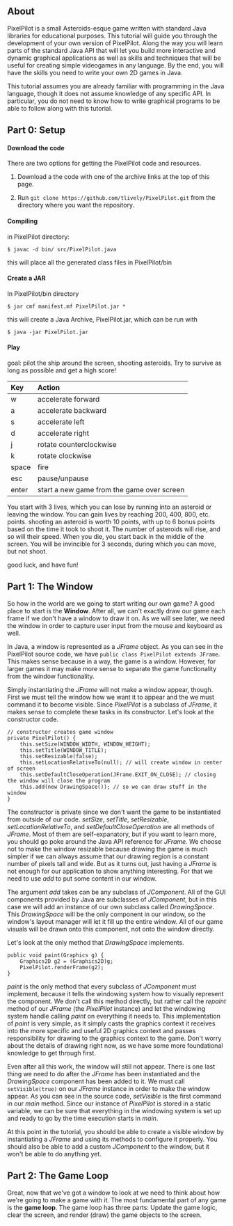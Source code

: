 ## About
PixelPilot is a small Asteroids-esque game written with standard Java libraries for educational purposes. This tutorial will guide you through the development of your own version of PixelPilot. Along the way you will learn parts of the standard Java API that will let you build more interactive and dynamic graphical applications as well as skills and techniques that will be useful for creating simple videogames in any language. By the end, you will have the skills you need to write your own 2D games in Java.

This tutorial assumes you are already familiar with programming in the Java language, though it does not assume knowledge of any specific API. In particular, you do not need to know how to write graphical programs to be able to follow along with this tutorial.

## Part 0: Setup
#### Download the code
There are two options for getting the PixelPilot code and resources.

1. Download a the code with one of the archive links at the top of this page.

2. Run `git clone https://github.com/tlively/PixelPilot.git` from the directory where you want the repository.

#### Compiling
in PixelPilot directory:

```
$ javac -d bin/ src/PixelPilot.java
```

this will place all the generated class files in PixelPilot/bin

#### Create a JAR 
In PixelPilot/bin directory

```
$ jar cmf manifest.mf PixelPilot.jar *
```

this will create a Java Archive, PixelPilot.jar, which can be run with

```
$ java -jar PixelPilot.jar
```

#### Play
goal: pilot the ship around the screen, shooting asteroids. Try to survive as long as possible and get a high score!

| Key | Action |
| :-- | :----- |
| w   | accelerate forward |
| a   | accelerate backward |
| s   | accelerate left |
| d   | accelerate right |
| j   | rotate counterclockwise |
| k   | rotate clockwise |
| space | fire |
| esc   | pause/unpause |
| enter | start a new game from the game over screen |

You start with 3 lives, which you can lose by running into an asteroid
or leaving the window. You can gain lives by reaching 200, 400, 800, etc.
points. shooting an asteroid is worth 10 points, with up to 6 bonus
points based on the time it took to shoot it. The number of asteroids
will rise, and so will their speed. When you die, you start back in the
middle of the screen. You will be invincible for 3 seconds, during which
you can move, but not shoot.

good luck, and have fun!

## Part 1: The Window
So how in the world are we going to start writing our own game? A good place to start is the **Window**. After all, we can't exactly draw our game each frame if we don't have a window to draw it on. As we will see later, we need the window in order to capture user input from the mouse and keyboard as well.

In Java, a window is represented as a *JFrame* object. As you can see in the PixelPilot source code, we have `public class PixelPilot extends JFrame`. This makes sense because in a way, the game is a window. However, for larger games it may make more sense to separate the game functionality from the window functionality.

Simply instantiating the *JFrame* will not make a window appear, though. First we must tell the window how we want it to appear and the we must command it to become visible. Since *PixelPilot* is a subclass of *JFrame*, it makes sense to complete these tasks in its constructor. Let's look at the constructor code.

    // constructor creates game window
    private PixelPilot() {
        this.setSize(WINDOW_WIDTH, WINDOW_HEIGHT);
        this.setTitle(WINDOW_TITLE);
        this.setResizable(false);
        this.setLocationRelativeTo(null); // will create window in center of screen
        this.setDefaultCloseOperation(JFrame.EXIT_ON_CLOSE); // closing the window will close the program
        this.add(new DrawingSpace()); // so we can draw stuff in the window
    }

The constructor is private since we don't want the game to be instantiated from outside of our code. *setSize*, *setTitle*, *setResizable*, *setLocationRelativeTo*, and *setDefaultCloseOperation* are all methods of *JFrame*. Most of them are self-expanatory, but if you want to learn more, you should go poke around the Java API reference for *JFrame*. We choose not to make the window resizable because drawing the game is much simpler if we can always assume that our drawing region is a constant number of pixels tall and wide. But as it turns out, just having a *JFrame* is not enough for our application to show anything interesting. For that we need to use *add* to put some content in our window.

The argument *add* takes can be any subclass of *JComponent*. All of the GUI components provided by Java are subclasses of *JComponent*, but in this case we will add an instance of our own subclass called *DrawingSpace*. This *DrawingSpace* will be the only component in our window, so the window's layout manager will let it fill up the entire window. All of our game visuals will be drawn onto this component, not onto the window directly.

Let's look at the only method that *DrawingSpace* implements.

    public void paint(Graphics g) {
        Graphics2D g2 = (Graphics2D)g;
        PixelPilot.renderFrame(g2);
    }

*paint* is the only method that every subclass of *JComponent* must implement, because it tells the windowing system how to visually represent the component. We don't call this method directly, but rather call the *repaint* method of our *JFrame* (the *PixelPilot* instance) and let the windowing system handle calling *paint* on everything it needs to. This implementation of *paint* is very simple, as it simply casts the graphics context it receives into the more specific and useful 2D graphics context and passes responsibility for drawing to the graphics context to the game. Don't worry about the details of drawing right now, as we have some more foundational knowledge to get through first.

Even after all this work, the window will still not appear. There is one last thing we need to do after the *JFrame* has been instantiated and the *DrawingSpace* component has been added to it. We must call `setVisible(true)` on our *JFrame* instance in order to make the window appear. As you can see in the source code, *setVisible* is the first command in our *main* method. Since our instance of *PixelPilot* is stored in a static variable, we can be sure that everything in the windowing system is set up and ready to go by the time execution starts in *main*.

At this point in the tutorial, you should be able to create a visible window by instantiating a *JFrame* and using its methods to configure it properly. You should also be able to add a custom *JComponent* to the window, but it won't be able to do anything yet.


## Part 2: The Game Loop
Great, now that we've got a window to look at we need to think about how we're going to make a game with it. The most fundamental part of any game is the **game loop**. The game loop has three parts: Update the game logic, clear the screen, and render (draw) the game objects to the screen.
